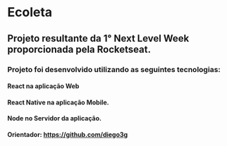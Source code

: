 # Ecoleta
## Projeto resultante da 1° Next Level Week proporcionada pela Rocketseat.

### Projeto foi desenvolvido utilizando as seguintes tecnologias:
#### React na aplicação Web
#### React Native na aplicação Mobile.
#### Node no Servidor da aplicação.

#### Orientador: https://github.com/diego3g
